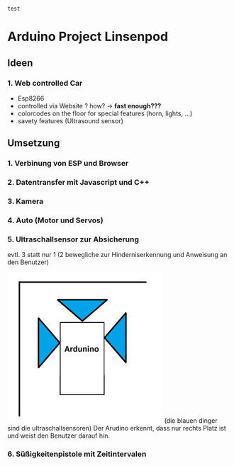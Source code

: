 `test`
# Arduino Project Linsenpod
## **Ideen**
### 1. Web controlled Car
- Esp8266
- controlled via Website ? how? -> **fast enough???**
- colorcodes on the floor for special features (horn, lights, ...)
- savety features (Ultrasound sensor)


## **Umsetzung**
### 1. Verbinung von ESP und Browser
### 2. Datentransfer mit Javascript und C++
### 3. Kamera
### 4. Auto (Motor und Servos)
### 5. Ultraschallsensor zur Absicherung
evtl. 3 statt nur 1 (2 bewegliche zur Hinderniserkennung und Anweisung an den Benutzer)

<img src="bilder/ultraschallsensorEntwurf.png" alt="Mein Projektlogo" width="350">
(die blauen dinger sind die ultraschallsensoren) 
Der Arudino erkennt, dass nur rechts Platz ist und weist den Benutzer darauf hin.

### 6. Süßigkeitenpistole mit Zeitintervalen
